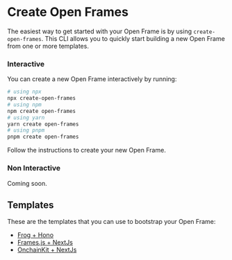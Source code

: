 # Create Open Frames

The easiest way to get started with your Open Frame is by using `create-open-frames`. This CLI allows you to quickly start building a new Open Frame from one or more templates.

### Interactive

You can create a new Open Frame interactively by running:

```bash
# using npx
npx create-open-frames
# using npm
npm create open-frames
# using yarn
yarn create open-frames
# using pnpm
pnpm create open-frames
```

Follow the instructions to create your new Open Frame.

### Non Interactive

Coming soon.

## Templates

These are the templates that you can use to bootstrap your Open Frame:

- [Frog + Hono](https://github.com/builders-garden/open-frames-starter-frog)
- [Frames.js + NextJs](https://github.com/builders-garden/open-frames-starter-framesjs)
- [OnchainKit + NextJs](https://github.com/builders-garden/open-frames-starter-onchainkit)
